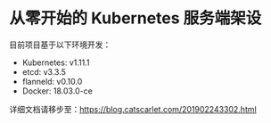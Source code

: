 # 从零开始的 Kubernetes 服务端架设

目前项目基于以下环境开发：

- Kubernetes: v1.11.1
- etcd: v3.3.5
- flanneld: v0.10.0
- Docker: 18.03.0-ce

详细文档请移步至：<https://blog.catscarlet.com/201902243302.html>
